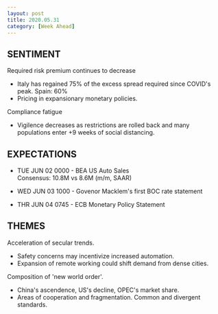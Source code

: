 ```yaml
---
layout: post
title: 2020.05.31
category: [Week Ahead]
---
```


## SENTIMENT  
Required risk premium continues to decrease
* Italy has regained 75% of the excess spread required since COVID's peak. Spain: 60%
* Pricing in expansionary monetary policies.

Compliance fatigue
* Vigilence decreases as restrictions are rolled back and many populations enter +9 weeks of social distancing.


## EXPECTATIONS
* TUE JUN 02 0000 - BEA US Auto Sales  
  Consensus: 10.8M vs 8.6M (m/m, SAAR)

* WED JUN 03 1000 - Govenor Macklem's first BOC rate statement

* THR JUN 04 0745 - ECB Monetary Policy Statement  

    
## THEMES
Acceleration of secular trends.
* Safety concerns may incentivize increased automation. 
* Expansion of remote working could shift demand from dense cities. 

Composition of 'new world order'.
* China's ascendence, US's decline, OPEC's market share. 
* Areas of cooperation and fragmentation. Common and divergent standards. 
